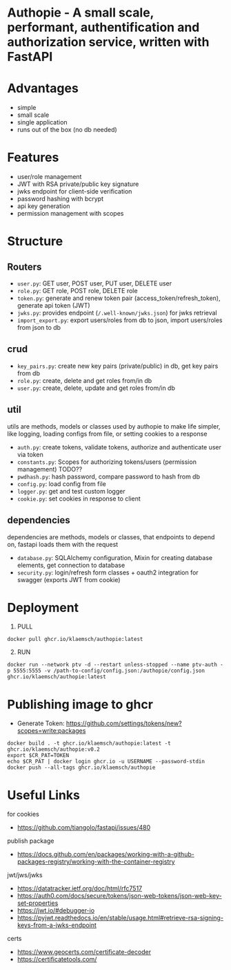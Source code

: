 # Authopie - A small scale, performant, authentification and authorization service, written with FastAPI

# Advantages
- simple
- small scale
- single application
- runs out of the box (no db needed)

# Features
- user/role management
- JWT with RSA private/public key signature
- jwks endpoint for client-side verification
- password hashing with bcrypt
- api key generation
- permission management with scopes

# Structure

## Routers
- ``user.py``: GET user, POST user, PUT user, DELETE user
- ``role.py``: GET role, POST role, DELETE role
- ``token.py``: generate and renew token pair (access_token/refresh_token), generate api token (JWT)
- ``jwks.py``: provides endpoint (``/.well-known/jwks.json``) for jwks retrieval
- ``import_export.py``: export users/roles from db to json, import users/roles from json to db

## crud
- ``key_pairs.py``: create new key pairs (private/public) in db, get key pairs from db
- ``role.py``: create, delete and get roles from/in db
- ``user.py``: create, delete, update and get roles from/in db

## util
utils are methods, models or classes used by authopie to make life simpler, like logging, loading configs from file, or setting cookies to a response
- ``auth.py``: create tokens, validate tokens, authorize and authenticate user via token
- ``constants.py``: Scopes for authorizing tokens/users (permission management) TODO??
- ``pwdhash.py``: hash password, compare password to hash from db
- ``config.py``: load config from file
- ``logger.py``: get and test custom logger
- ``cookie.py``: set cookies in response to client

## dependencies
dependencies are methods, models or classes, that endpoints to depend on, fastapi loads them with the request
- ``database.py``: SQLAlchemy configuration, Mixin for creating database elements, get connection to database
- ``security.py``: login/refresh form classes + oauth2 integration for swagger (exports JWT from cookie)

# Deployment

1. PULL
```
docker pull ghcr.io/klaemsch/authopie:latest
```
2. RUN
```
docker run --network ptv -d --restart unless-stopped --name ptv-auth -p 5555:5555 -v /path-to-config/config.json:/authopie/config.json ghcr.io/klaemsch/authopie:latest
```

# Publishing image to ghcr
- Generate Token: https://github.com/settings/tokens/new?scopes=write:packages
```
docker build . -t ghcr.io/klaemsch/authopie:latest -t ghcr.io/klaemsch/authopie:v0.2
export $CR_PAT=TOKEN
echo $CR_PAT | docker login ghcr.io -u USERNAME --password-stdin
docker push --all-tags ghcr.io/klaemsch/authopie
```

# Useful Links

for cookies
- https://github.com/tiangolo/fastapi/issues/480

publish package
- https://docs.github.com/en/packages/working-with-a-github-packages-registry/working-with-the-container-registry

jwt/jws/jwks
- https://datatracker.ietf.org/doc/html/rfc7517
- https://auth0.com/docs/secure/tokens/json-web-tokens/json-web-key-set-properties
- https://jwt.io/#debugger-io
- https://pyjwt.readthedocs.io/en/stable/usage.html#retrieve-rsa-signing-keys-from-a-jwks-endpoint

certs
- https://www.geocerts.com/certificate-decoder
- https://certificatetools.com/